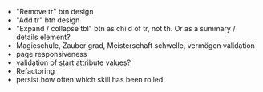 - "Remove tr" btn design
- "Add tr" btn design
- "Expand / collapse tbl" btn as child of tr, not th. Or as a summary / details element?
- Magieschule, Zauber grad, Meisterschaft schwelle, vermögen validation
- page responsiveness
- validation of start attribute values?
- Refactoring
- persist how often which skill has been rolled